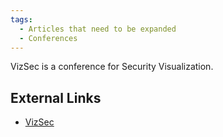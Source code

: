 ```yaml
---
tags:
  - Articles that need to be expanded
  - Conferences
---
```

VizSec is a conference for Security Visualization.

## External Links

* [VizSec](https://vizsec.org/)
